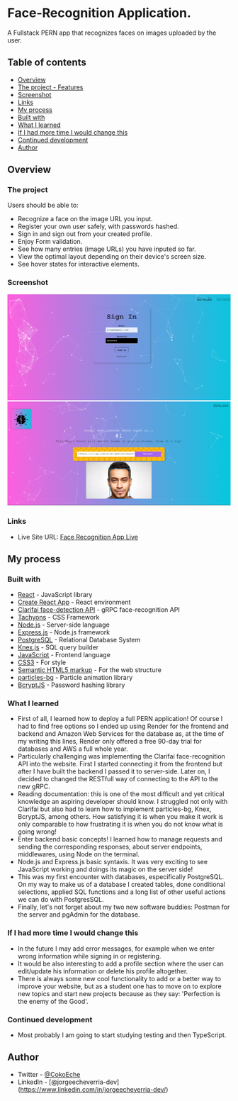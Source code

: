 # Face-Recognition Application.

A Fullstack PERN app that recognizes faces on images uploaded by the user.

## Table of contents

  - [Overview](#overview)
  - [The project - Features](#the-project)
  - [Screenshot](#screenshot)
  - [Links](#links)
  - [My process](#my-process)
  - [Built with](#built-with)
  - [What I learned](#what-i-learned)
  - [If I had more time I would change this](#if-i-had-more-time-i-would-change-this)
  - [Continued development](#continued-development)
  - [Author](#author)

## Overview

### The project

Users should be able to:

- Recognize a face on the image URL you input.
- Register your own user safely, with passwords hashed.
- Sign in and sign out from your created profile.
- Enjoy Form validation.
- See how many entries (image URLs) you have inputed so far.
- View the optimal layout depending on their device's screen size.
- See hover states for interactive elements.

### Screenshot

![Screenshot of the project1](./src/img/screenshot1.png)
![Screenshot of the project2](./src/img/screenshot2.png)

### Links

- Live Site URL: [Face Recognition App Live](https://smartbrain-edxx.onrender.com/)

## My process

### Built with

- [React](https://reactjs.org/) - JavaScript library
- [Create React App](https://create-react-app.dev/) - React environment
- [Clarifai face-detection API](https://clarifai.com/clarifai/main/models/face-detection) - gRPC face-recognition API
- [Tachyons](http://tachyons.io/) - CSS Framework
- [Node.js](https://nodejs.org/en) - Server-side language
- [Express.js](https://expressjs.com/) - Node.js framework
- [PostgreSQL](https://www.postgresql.org/) - Relational Database System
- [Knex.js](https://knexjs.org/) - SQL query builder
- [JavaScript](https://developer.mozilla.org/en-US/docs/Web/JavaScript) - Frontend language
- [CSS3](https://www.w3.org/Style/CSS/) - For style
- [Semantic HTML5 markup](https://www.w3.org/html/) - For the web structure
- [particles-bg](https://www.npmjs.com/package/particles-bg) - Particle animation library
- [BcryptJS](https://www.npmjs.com/package/bcryptjs) - Password hashing library

### What I learned

- First of all, I learned how to deploy a full PERN application! Of course I had to find free options so I ended up using Render for the frontend and backend and Amazon Web Services for the database as, at the time of my writing this lines, Render only offered a free 90-day trial for databases and AWS a full whole year.
- Particularly challenging was implementing the Clarifai face-recognition API into the website. First I started connecting it from the frontend but after I have built the backend I passed it to server-side. Later on, I decided to changed the RESTfull way of connecting to the API to the new gRPC.
- Reading documentation: this is one of the most difficult and yet critical knowledge an aspiring developer should know. I struggled not only with Clarifai but also had to learn how to implement particles-bg, Knex, BcryptJS, among others. How satisfying it is when you make it work is only comparable to how frustrating it is when you do not know what is going wrong!
- Enter backend basic concepts! I learned how to manage requests and sending the corresponding responses, about server endpoints, middlewares, using Node on the terminal. 
- Node.js and Express.js basic syntaxis. It was very exciting to see JavaScript working and doings its magic on the server side! 
- This was my first encounter with databases, especifically PostgreSQL. On my way to make us of a database I created tables, done conditional selections, applied SQL functions and a long list of other useful actions we can do with PostgresSQL.
- Finally, let's not forget about my two new software buddies: Postman for the server and pgAdmin for the database.

### If I had more time I would change this

- In the future I may add error messages, for example when we enter wrong information while signing in or registering.
- It would be also interesting to add a profile section where the user can edit/update his information or delete his profile altogether.
- There is always some new cool functionality to add or a better way to improve your website, but as a student one has to move on to explore new topics and start new projects because as they say: 'Perfection is the enemy of the Good'.

### Continued development

- Most probably I am going to start studying testing and then TypeScript.

## Author

- Twitter - [@CokoEche](https://twitter.com/CokoEche)
- LinkedIn - [@jorgeecheverria-dev] (https://www.linkedin.com/in/jorgeecheverria-dev/)
